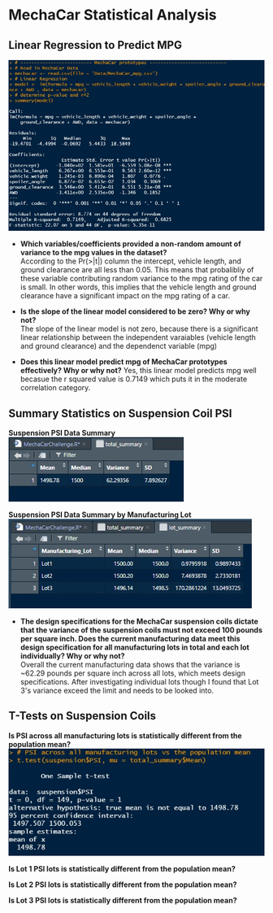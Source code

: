 # MechaCar Statistical Analysis

## Linear Regression to Predict MPG
![linearmodel](https://github.com/nsmeltz/Module_15_Challenge/blob/d91b0f135c2e69c5bba27c4811f837824c3713a0/Images/linearmodel.jpg)

  - **Which variables/coefficients provided a non-random amount of variance to the mpg values in the dataset?**                               
      According to the Pr(>|t|) column the intercept, vehicle length, and ground clearance are all less than 0.05. This means that probalibliy of these variable
      contributing random variance to the mpg rating of the car is small. In other words, this implies that the vehicle length and ground clearance have a significant
      impact on the mpg rating of a car. 
    
  - **Is the slope of the linear model considered to be zero? Why or why not?**                                   
      The slope of the linear model is not zero, because there is a significant linear relationship between the independent varaiables (vehicle length and ground
      clearance) and the dependenct variable (mpg)

  - **Does this linear model predict mpg of MechaCar prototypes effectively? Why or why not?**
      Yes, this linear model predicts mpg well becasue the r squared value is 0.7149 which puts it in the moderate correlation category. 


## Summary Statistics on Suspension Coil PSI

**Suspension PSI Data Summary**                         
![total_summary](https://github.com/nsmeltz/Module_15_Challenge/blob/d91b0f135c2e69c5bba27c4811f837824c3713a0/Images/total_summary.jpg)

**Suspension PSI Data Summary by Manufacturing Lot**                            
![lot_summary](https://github.com/nsmeltz/Module_15_Challenge/blob/d91b0f135c2e69c5bba27c4811f837824c3713a0/Images/lot_summary.jpg)

  - **The design specifications for the MechaCar suspension coils dictate that the variance of the suspension coils must not exceed 100 pounds per square inch. Does the
    current manufacturing data meet this design specification for all manufacturing lots in total and each lot individually? Why or why not?**                  
      Overall the current manufacturing data shows that the variance is ~62.29 pounds per square inch across all lots, which meets design specifications. After
      investigating individual lots though I found that Lot 3's variance exceed the limit and needs to be looked into. 
    
## T-Tests on Suspension Coils

**Is PSI across all manufacturing lots is statistically different from the population mean?**
![T-Test All](https://github.com/nsmeltz/Module_15_Challenge/blob/5e00eb2acba10e6b15515cb459a854c9cac93b9d/Images/ttest_all.jpg)

**Is Lot 1 PSI lots is statistically different from the population mean?**

**Is Lot 2 PSI lots is statistically different from the population mean?**

**Is Lot 3 PSI lots is statistically different from the population mean?**
